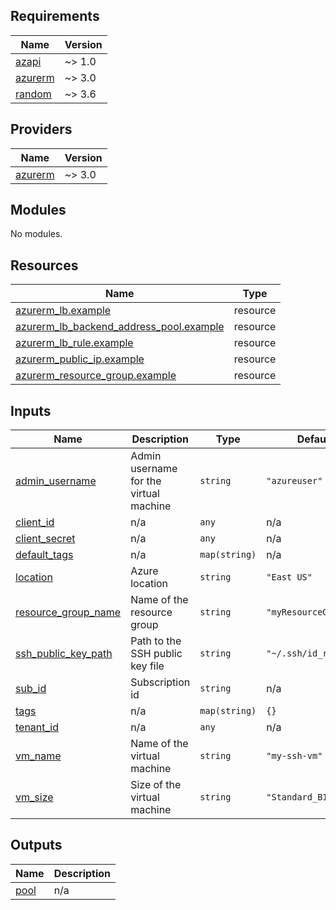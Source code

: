 ## Requirements

| Name | Version |
|------|---------|
| <a name="requirement_azapi"></a> [azapi](#requirement\_azapi) | ~> 1.0 |
| <a name="requirement_azurerm"></a> [azurerm](#requirement\_azurerm) | ~> 3.0 |
| <a name="requirement_random"></a> [random](#requirement\_random) | ~> 3.6 |

## Providers

| Name | Version |
|------|---------|
| <a name="provider_azurerm"></a> [azurerm](#provider\_azurerm) | ~> 3.0 |

## Modules

No modules.

## Resources

| Name | Type |
|------|------|
| [azurerm_lb.example](https://registry.terraform.io/providers/hashicorp/azurerm/latest/docs/resources/lb) | resource |
| [azurerm_lb_backend_address_pool.example](https://registry.terraform.io/providers/hashicorp/azurerm/latest/docs/resources/lb_backend_address_pool) | resource |
| [azurerm_lb_rule.example](https://registry.terraform.io/providers/hashicorp/azurerm/latest/docs/resources/lb_rule) | resource |
| [azurerm_public_ip.example](https://registry.terraform.io/providers/hashicorp/azurerm/latest/docs/resources/public_ip) | resource |
| [azurerm_resource_group.example](https://registry.terraform.io/providers/hashicorp/azurerm/latest/docs/resources/resource_group) | resource |

## Inputs

| Name | Description | Type | Default | Required |
|------|-------------|------|---------|:--------:|
| <a name="input_admin_username"></a> [admin\_username](#input\_admin\_username) | Admin username for the virtual machine | `string` | `"azureuser"` | no |
| <a name="input_client_id"></a> [client\_id](#input\_client\_id) | n/a | `any` | n/a | yes |
| <a name="input_client_secret"></a> [client\_secret](#input\_client\_secret) | n/a | `any` | n/a | yes |
| <a name="input_default_tags"></a> [default\_tags](#input\_default\_tags) | n/a | `map(string)` | n/a | yes |
| <a name="input_location"></a> [location](#input\_location) | Azure location | `string` | `"East US"` | no |
| <a name="input_resource_group_name"></a> [resource\_group\_name](#input\_resource\_group\_name) | Name of the resource group | `string` | `"myResourceGroup"` | no |
| <a name="input_ssh_public_key_path"></a> [ssh\_public\_key\_path](#input\_ssh\_public\_key\_path) | Path to the SSH public key file | `string` | `"~/.ssh/id_rsa.pub"` | no |
| <a name="input_sub_id"></a> [sub\_id](#input\_sub\_id) | Subscription id | `string` | n/a | yes |
| <a name="input_tags"></a> [tags](#input\_tags) | n/a | `map(string)` | `{}` | no |
| <a name="input_tenant_id"></a> [tenant\_id](#input\_tenant\_id) | n/a | `any` | n/a | yes |
| <a name="input_vm_name"></a> [vm\_name](#input\_vm\_name) | Name of the virtual machine | `string` | `"my-ssh-vm"` | no |
| <a name="input_vm_size"></a> [vm\_size](#input\_vm\_size) | Size of the virtual machine | `string` | `"Standard_B1s"` | no |

## Outputs

| Name | Description |
|------|-------------|
| <a name="output_pool"></a> [pool](#output\_pool) | n/a |

